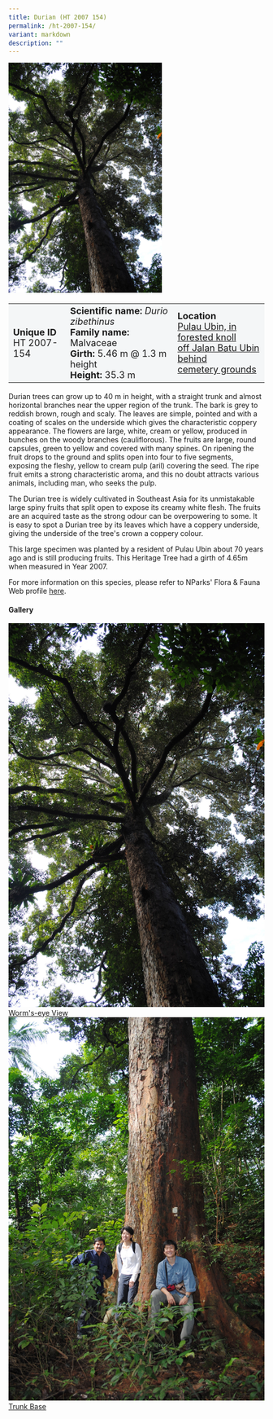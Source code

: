 ```yaml
---
title: Durian (HT 2007 154)
permalink: /ht-2007-154/
variant: markdown
description: ""
---
```

<div class="isomer-image-wrapper">
<img style="width: 60%" src="/images/Heritage_trees_photos/durzib_ht2007-154_wev.jpg">
</div><table style="minWidth: 100px; font-size: 18px; background: #F4F6F7">
<tbody><tr>
<td rowspan="1" colspan="1">
<strong>Unique ID</strong>
<br>HT 2007-154
</td>
<td rowspan="1" colspan="1">
	<strong>Scientific name:</strong> <em>Durio zibethinus</em>
<br><strong>Family name: </strong>Malvaceae
<br><strong>Girth: </strong>5.46 m @ 1.3 m height
<br><strong>Height: </strong>35.3 m
</td>
<td rowspan="1" colspan="1">
<strong>Location</strong><a href="https://www.onemap.gov.sg/?lat=1.4064729999955976&amp;lng=103.9649800000027">
 <br>Pulau Ubin, in forested knoll<br>off Jalan Batu Ubin behind<br>cemetery grounds</a>
</td>
</tr>
</tbody>
</table>
<p>Durian trees can grow up to 40 m in height, with a straight trunk and almost horizontal branches near the upper region of the trunk. The bark is grey to reddish brown, rough and scaly. The leaves are simple, pointed and with a coating of scales on the underside which gives the characteristic coppery appearance. The flowers are large, white, cream or yellow, produced in bunches on the woody branches (cauliflorous). The fruits are large, round capsules, green to yellow and covered with many spines. On ripening the fruit drops to the ground and splits open into four to five segments, exposing the fleshy, yellow to cream pulp (aril) covering the seed. The ripe fruit emits a strong characteristic aroma, and this no doubt attracts various animals, including man, who seeks the pulp.</p>
  
<p>The Durian tree is widely cultivated in Southeast Asia for its unmistakable large spiny fruits that split open to expose its creamy white flesh. The fruits are an acquired taste as the strong odour can be overpowering to some. It is easy to spot a Durian tree by its leaves which have a coppery underside, giving the underside of the tree's crown a coppery colour.</p>

<p>This large specimen was planted by a resident of Pulau Ubin about 70 years ago and is still producing fruits. This Heritage Tree had a girth of 4.65m when measured in Year 2007.</p>

<p>For more information on this species, please refer to NParks' Flora &amp; Fauna Web profile <a href="https://www.nparks.gov.sg/florafaunaweb/flora/2/8/2865">here</a>.</p>

<h4><b>Gallery</b></h4>
<div class="isomer-card-grid">
<a href="/images/Heritage_trees_photos/durzib_ht2007-154_wev.jpg" class="isomer-card">
<div class="isomer-card-image">
<div class="isomer-image-wrapper"><img src="/images/Heritage_trees_photos/durzib_ht2007-154_wev.jpg"></div></div>
<div class="isomer-card-body"><div class="isomer-card-title">Worm's-eye View</div></div></a>
	
<a href="/images/Heritage_trees_photos/durzib_ht2007-154_base.jpg" class="isomer-card">
<div class="isomer-card-image">
<div class="isomer-image-wrapper"><img src="/images/Heritage_trees_photos/durzib_ht2007-154_base.jpg"></div></div>
<div class="isomer-card-body"><div class="isomer-card-title">Trunk Base</div></div></a></div>